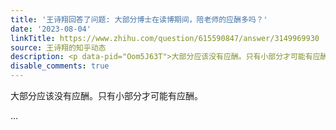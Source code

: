 ```yaml
---
title: '王诗翔回答了问题: 大部分博士在读博期间，陪老师的应酬多吗？'
date: '2023-08-04'
linkTitle: https://www.zhihu.com/question/615590847/answer/3149969930
source: 王诗翔的知乎动态
description: <p data-pid="Oom5J63T">大部分应该没有应酬。只有小部分才可能有应酬。</p> ...
disable_comments: true
---
```

<p data-pid="Oom5J63T">大部分应该没有应酬。只有小部分才可能有应酬。</p> ...